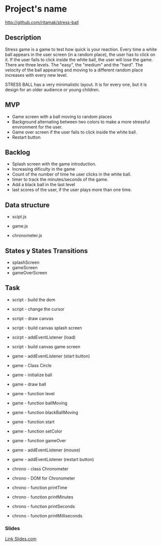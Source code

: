 # Project's name
http://github.com/ritamak/stress-ball

## Description
Stress game is a game to test how quick is your reaction. 
Every time a white ball appears in the user screen (in a random place), the user has to click on it. If the user fails to click inside the white ball, the user will lose the game.
There are three levels. The "easy", the "medium" and the "hard". The velocity of the ball appearing and moving to a different random place increases with every new level.

STRESS BALL has a very minimalistic layout. It is for every one, but it is design for an older audience or young children.

## MVP
- Game screen with a ball moving to random places
- Background alternating between two colors to make a more stressful environment for the user.
- Game over screen if the user fails to click inside the white ball.
- Restart button

## Backlog
- Splash screen with the game introduction.
- Increasing dificulty in the game
- Count of the number of time he user clicks in the white ball.
- timer to track the minutes/seconds of the game.
- Add a black ball in the last level
- last scores of the user, if the user plays more than one time.

## Data structure
- scipt.js

- game.js

- chronometer.js

## States y States Transitions
- splashScreen
- gameScreen
- gameOverScreen

## Task
- script - build the dom
- script - change the cursor
- script - draw canvas
- script - build canvas splash screen
- scirpt - addEventListener (load)
- script - build canvas game screen

- game - addEventListener (start button)
- game - Class Circle
- game - initialize ball
- game - draw ball
- game - function level
- game - function ballMoving
- game - function blackBallMoving
- game - function start
- game - function setColor
- game - function gameOver
- game - addEventListener (mouse)
- game - addEventListener (restart button)

- chrono - class Chronometer
- chrono - DOM for Chronometer
- chrono - function printTime
- chrono - function printMinutes
- chrono - function printSeconds
- chrono - function printMilliseconds

### Slides
[Link Slides.com](https://docs.google.com/presentation/d/1MrisE8_VyAAF-cb3-Y77vcnR_C_IVTVnGCS6jEMZbpk/edit?usp=sharing)
